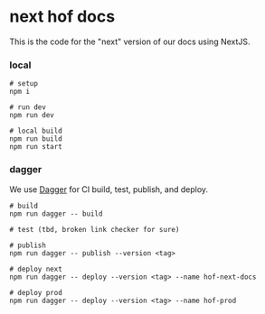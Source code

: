 # next hof docs

This is the code for the "next" version of our docs using NextJS.

### local 

```
# setup
npm i

# run dev
npm run dev

# local build
npm run build
npm run start
```


### dagger

We use [Dagger](https://dagger.io) for CI
build, test, publish, and deploy.

```
# build
npm run dagger -- build

# test (tbd, broken link checker for sure)

# publish
npm run dagger -- publish --version <tag>

# deploy next
npm run dagger -- deploy --version <tag> --name hof-next-docs

# deploy prod
npm run dagger -- deploy --version <tag> --name hof-prod
```
